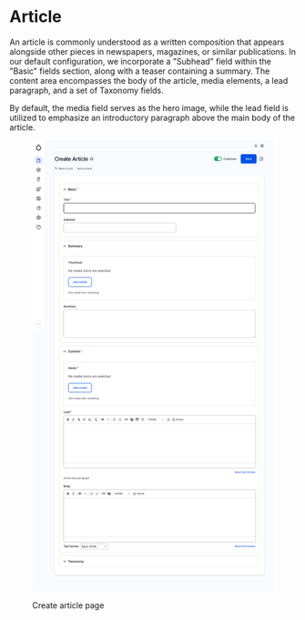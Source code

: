 # Article

An article is commonly understood as a written composition that appears alongside other pieces in newspapers, magazines, or similar publications. In our default configuration, we incorporate a "Subhead" field within the "Basic" fields section, along with a teaser containing a summary. The content area encompasses the body of the article, media elements, a lead paragraph, and a set of Taxonomy fields.

By default, the media field serves as the hero image, while the lead field is utilized to emphasize an introductory paragraph above the main body of the article.

<figure><img src="../../.gitbook/assets/screencapture-develop-ignite-cms-pantheonsite-io-node-add-article-2023-05-24-11_27_14.png" alt=""><figcaption><p>Create article page</p></figcaption></figure>

